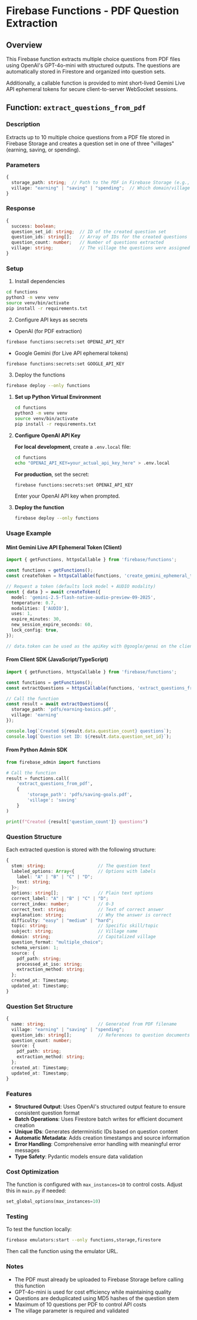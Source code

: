 # Firebase Functions - PDF Question Extraction

## Overview

This Firebase function extracts multiple choice questions from PDF files using OpenAI's GPT-4o-mini with structured outputs. The questions are automatically stored in Firestore and organized into question sets.

Additionally, a callable function is provided to mint short-lived Gemini Live API ephemeral tokens for secure client-to-server WebSocket sessions.

## Function: `extract_questions_from_pdf`

### Description
Extracts up to 10 multiple choice questions from a PDF file stored in Firebase Storage and creates a question set in one of three "villages" (earning, saving, or spending).

### Parameters

```typescript
{
  storage_path: string;  // Path to the PDF in Firebase Storage (e.g., "pdfs/earning-questions.pdf")
  village: "earning" | "saving" | "spending";  // Which domain/village to assign the questions to
}
```

### Response

```typescript
{
  success: boolean;
  question_set_id: string;  // ID of the created question set
  question_ids: string[];   // Array of IDs for the created questions
  question_count: number;   // Number of questions extracted
  village: string;          // The village the questions were assigned to
}
```

### Setup

1. Install dependencies

```bash
cd functions
python3 -m venv venv
source venv/bin/activate
pip install -r requirements.txt
```

2. Configure API keys as secrets

- OpenAI (for PDF extraction)

```bash
firebase functions:secrets:set OPENAI_API_KEY
```

- Google Gemini (for Live API ephemeral tokens)

```bash
firebase functions:secrets:set GOOGLE_API_KEY
```

3. Deploy the functions

```bash
firebase deploy --only functions
```

1. **Set up Python Virtual Environment**
   
   ```bash
   cd functions
   python3 -m venv venv
   source venv/bin/activate
   pip install -r requirements.txt
   ```

2. **Configure OpenAI API Key**
   
   **For local development**, create a `.env.local` file:
   ```bash
   cd functions
   echo "OPENAI_API_KEY=your_actual_api_key_here" > .env.local
   ```
   
   **For production**, set the secret:
   ```bash
   firebase functions:secrets:set OPENAI_API_KEY
   ```
   
   Enter your OpenAI API key when prompted.

3. **Deploy the function**
   
   ```bash
   firebase deploy --only functions
   ```

### Usage Example

#### Mint Gemini Live API Ephemeral Token (Client)

```ts
import { getFunctions, httpsCallable } from 'firebase/functions';

const functions = getFunctions();
const createToken = httpsCallable(functions, 'create_gemini_ephemeral_token');

// Request a token (defaults lock model + AUDIO modality)
const { data } = await createToken({
  model: 'gemini-2.5-flash-native-audio-preview-09-2025',
  temperature: 0.7,
  modalities: ['AUDIO'],
  uses: 1,
  expire_minutes: 30,
  new_session_expire_seconds: 60,
  lock_config: true,
});

// data.token can be used as the apiKey with @google/genai on the client for ai.live.connect
```

#### From Client SDK (JavaScript/TypeScript)

```typescript
import { getFunctions, httpsCallable } from 'firebase/functions';

const functions = getFunctions();
const extractQuestions = httpsCallable(functions, 'extract_questions_from_pdf');

// Call the function
const result = await extractQuestions({
  storage_path: 'pdfs/earning-basics.pdf',
  village: 'earning'
});

console.log(`Created ${result.data.question_count} questions`);
console.log(`Question set ID: ${result.data.question_set_id}`);
```

#### From Python Admin SDK

```python
from firebase_admin import functions

# Call the function
result = functions.call(
    'extract_questions_from_pdf',
    {
        'storage_path': 'pdfs/saving-goals.pdf',
        'village': 'saving'
    }
)

print(f"Created {result['question_count']} questions")
```

### Question Structure

Each extracted question is stored with the following structure:

```typescript
{
  stem: string;                    // The question text
  labeled_options: Array<{         // Options with labels
    label: "A" | "B" | "C" | "D";
    text: string;
  }>;
  options: string[];               // Plain text options
  correct_label: "A" | "B" | "C" | "D";
  correct_index: number;           // 0-3
  correct_text: string;            // Text of correct answer
  explanation: string;             // Why the answer is correct
  difficulty: "easy" | "medium" | "hard";
  topic: string;                   // Specific skill/topic
  subject: string;                 // Village name
  domain: string;                  // Capitalized village
  question_format: "multiple_choice";
  schema_version: 1;
  source: {
    pdf_path: string;
    processed_at_iso: string;
    extraction_method: string;
  };
  created_at: Timestamp;
  updated_at: Timestamp;
}
```

### Question Set Structure

```typescript
{
  name: string;                    // Generated from PDF filename
  village: "earning" | "saving" | "spending";
  question_ids: string[];          // References to question documents
  question_count: number;
  source: {
    pdf_path: string;
    extraction_method: string;
  };
  created_at: Timestamp;
  updated_at: Timestamp;
}
```

### Features

- **Structured Output**: Uses OpenAI's structured output feature to ensure consistent question format
- **Batch Operations**: Uses Firestore batch writes for efficient document creation
- **Unique IDs**: Generates deterministic IDs based on question content
- **Automatic Metadata**: Adds creation timestamps and source information
- **Error Handling**: Comprehensive error handling with meaningful error messages
- **Type Safety**: Pydantic models ensure data validation

### Cost Optimization

The function is configured with `max_instances=10` to control costs. Adjust this in `main.py` if needed:

```python
set_global_options(max_instances=10)
```

### Testing

To test the function locally:

```bash
firebase emulators:start --only functions,storage,firestore
```

Then call the function using the emulator URL.

### Notes

- The PDF must already be uploaded to Firebase Storage before calling this function
- GPT-4o-mini is used for cost efficiency while maintaining quality
- Questions are deduplicated using MD5 hashes of the question stem
- Maximum of 10 questions per PDF to control API costs
- The village parameter is required and validated

